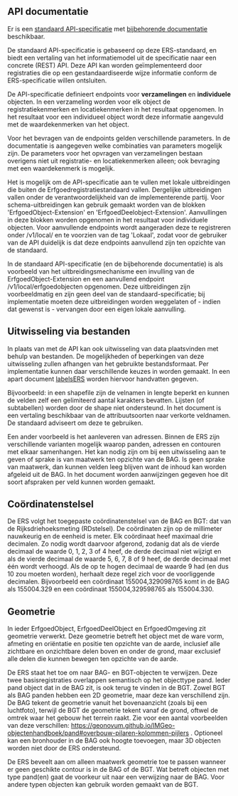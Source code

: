 
## API documentatie

Er is een [standaard API-specificatie](https://erfgoedregistratiestandaard.github.io/ers-spec/yaml/ers-oas3.yaml) met [bijbehorende documentatie](https://erfgoedregistratiestandaard.github.io/ers-spec/yaml) beschikbaar. 

De standaard API-specificatie is gebaseerd op deze ERS-standaard, en biedt een vertaling van het informatiemodel uit de specificatie naar een concrete (REST) API. Deze API kan worden geïmplementeerd door registraties die op een gestandaardiseerde wijze informatie conform de ERS-specificatie willen ontsluiten.

De API-specificatie definieert endpoints voor **verzamelingen** en **individuele** objecten. In een verzameling worden voor elk object de registratiekenmerken en locatiekenmerken in het resultaat opgenomen. In het resultaat voor een individueel object wordt deze informatie aangevuld met de waardekenmerken van het object.

Voor het bevragen van de endpoints gelden verschillende parameters. In de documentatie is aangegeven welke combinaties van parameters mogelijk zijn. De parameters voor het opvragen van verzamelingen bestaan overigens niet uit registratie- en locatiekenmerken alleen; ook bevraging met een waardekenmerk is mogelijk. 

Het is mogelijk om de API-specificatie aan te vullen met lokale uitbreidingen die buiten de Erfgoedregistratiestandaard vallen. Dergelijke uitbreidingen vallen onder de verantwoordelijkheid van de implementerende partij. Voor schema-uitbreidingen kan gebruik gemaakt worden van de blokken 'ErfgoedObject-Extension' en 'ErfgoedDeelobject-Extension'. Aanvullingen in deze blokken worden opgenomen in het resultaat voor individuele objecten. Voor aanvullende endpoints wordt aangeraden deze te registreren onder /v1/local/ en te voorzien van de tag 'Lokaal', zodat voor de gebruiker van de API duidelijk is dat deze endpoints aanvullend zijn ten opzichte van de standaard.

In de standaard API-specificatie (en de bijbehorende documentatie) is als voorbeeld van het uitbreidingsmechanisme een invulling van de ErfgoedObject-Extension en een aanvullend endpoint /v1/local/erfgoedobjecten opgenomen. Deze uitbreidingen zijn voorbeeldmatig en zijn geen deel van de standaard-specificatie; bij implementatie moeten deze uitbreidingen worden weggelaten of - indien dat gewenst is - vervangen door een eigen lokale aanvulling.

## Uitwisseling via bestanden

In plaats van met de API kan ook uitwisseling van data plaatsvinden met behulp van bestanden. De mogelijkheden of beperkingen van deze uitwisseling zullen afhangen van het gebruikte bestandsformaat. Per implementatie kunnen daar verschillende keuzes in worden gemaakt. In een apart document [labelsERS](https://erfgoedregistratiestandaard.github.io/ers-spec/documenten/labelsERS_20230218.xlsx) worden hiervoor handvatten gegeven.

Bijvoorbeeld: in een shapefile zijn de velnamen in lengte beperkt en kunnen de velden zelf een gelimiteerd aantal karakters bevatten. Lijsten (of subtabellen) worden door de shape niet ondersteund. In het document is een vertaling beschikbaar van de attribuutsoorten naar verkorte veldnamen. De standaard adviseert om deze te gebruiken.

Een ander voorbeeld is het aanleveren van adressen. Binnen de ERS zijn verschillende varianten mogelijk waarop panden, adressen en contouren met elkaar samenhangen. Het kan nodig zijn om bij een uitwisseling aan te geven of sprake is van maatwerk ten opzichte van de BAG. Is geen sprake van maatwerk, dan kunnen velden leeg blijven want de inhoud kan worden afgeleid uit de BAG. In het document worden aanwijzingen gegeven hoe dit soort afspraken per veld kunnen worden gemaakt.

## Coördinatenstelsel  

De ERS volgt het toegepaste coördinatenstelsel van de BAG en BGT: dat van de Rijksdriehoeksmeting (RDstelsel). De coördinaten zijn op de millimeter nauwkeurig en de eenheid is meter. Elk coördinaat heef maximaal drie decimalen. Zo nodig wordt daarvoor afgerond, zodanig dat als de vierde decimaal de waarde 0, 1, 2, 3 of 4 heef, de derde decimaal niet wijzigt en als de vierde decimaal de waarde 5, 6, 7, 8 of 9 heef, de derde decimaal met één wordt verhoogd. Als de op te hogen decimaal de waarde 9 had (en dus 10 zou moeten worden), herhaalt deze regel zich voor de voorliggende decimalen. Bijvoorbeeld een coördinaat 155004,329098765 komt in de BAG als 155004.329 en een coördinaat 155004,329598765 als 155004.330.  

## Geometrie 

In ieder ErfgoedObject, ErfgoedDeelObject en ErfgoedOmgeving zit geometrie verwerkt. Deze geometrie betreft het object met de ware vorm, afmeting en oriëntatie en positie ten opzichte van de aarde, inclusief alle zichtbare en onzichtbare delen boven en onder de grond, maar exclusief alle delen die kunnen bewegen ten opzichte van de aarde. 

De ERS staat het toe om naar BAG- en BGT-objecten te verwijzen.  Deze twee basisregistraties overlappen semantisch op het objecttype pand. Ieder pand object dat in de BAG zit, is ook terug te vinden in de BGT. Zowel BGT als BAG panden hebben een 2D geometrie, maar deze kan verschillend zijn. De BAG tekent de geometrie vanuit het bovenaanzicht (zoals bij een luchtfoto), terwijl de BGT de geometrie tekent vanaf de grond, oftwel de omtrek waar het gebouw het terrein raakt. Zie voor een aantal voorbeelden van deze verschillen: https://geonovum.github.io/IMGeo-objectenhandboek/pand#overbouw-pilaren-kolommen-pijlers . Optioneel kan een bronhouder in de BAG ook hoogte toevoegen, maar 3D objecten worden niet door de ERS ondersteund.

De ERS beveelt aan om alleen maatwerk geometrie toe te passen wanneer er geen geschikte contour is in de BAG of de BGT. Wat betreft objecten met type pand(en) gaat de voorkeur uit naar een verwijzing naar de BAG. Voor andere typen objecten kan gebruik worden gemaakt van de BGT.
